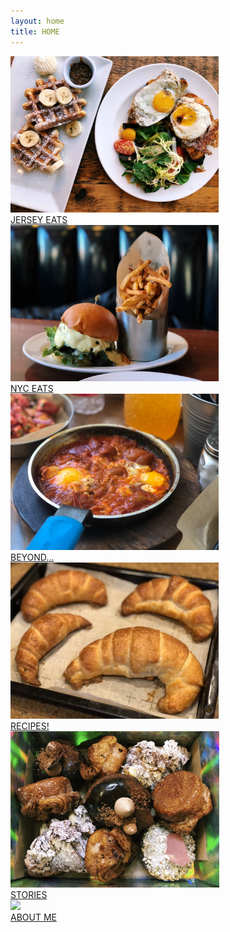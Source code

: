 ```yaml
---
layout: home
title: HOME
---
```

<div class="flex-container" id="home">
  <div class="flex-item-3">
        <a href="/jerseyeats.html" class="nounderline">
            <img src="/assets/images/jerseyeats/patisserie/patisserie.jpg" height="250px" class="image">
            <div class="flexoverlay">JERSEY EATS</div>
        </a>
  </div>
  <div class="flex-item-3">
        <a href="/nyceats.html" class="nounderline">
            <img src="/assets/images/nyceats/burger/fivenap.JPG" height="250px" class="image">
            <div class="flexoverlay">NYC EATS</div>
        </a>
  </div>
  <div class="flex-item-3">
        <a href="/beyond.html" class="nounderline">
            <img src="/assets/images/beyond/israel/shakshuka.JPG" height="250px" class="image">
            <div class="flexoverlay">BEYOND...</div>
        </a>
  </div>
  <div class="flex-item-3">
        <a href="/recipes.html" class="nounderline">
            <img src="/assets/images/recipes/croissant/croissantfood/croissant1.jpg" height="250px" class="image">
            <div class="flexoverlay">RECIPES!</div>
        </a>
  </div>
  <div class="flex-item-3">
        <a href="/stories.html" class="nounderline">
            <img src="/assets/images/stories/favoritefoods/supermoon.jpg" height="250px" class="image">
            <div class="flexoverlay">STORIES</div>
        </a>
  </div>
  <div class="flex-item-3">
        <a href="/aboutme.html" class="nounderline">
            <img src="/assets/images/stories/irvins/irvins4cropped.jpg" height="250px" class="image" id="crop">
            <div class="flexoverlay">ABOUT ME</div>
        </a>  
  </div>  
</div>